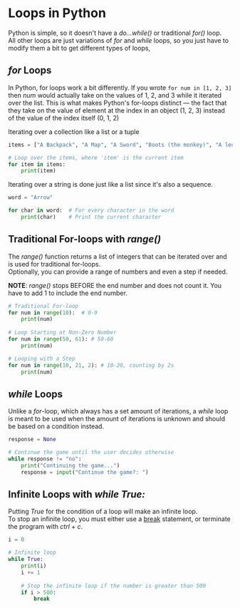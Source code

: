 # Loops in Python
Python is simple, so it doesn't have a _do...while()_ or traditional _for()_ loop. <br />
All other loops are just variations of _for_ and _while_ loops, so you just have to modify them a bit to get different types of loops,

## _for_ Loops
In Python, for loops work a bit differently. If you wrote `for num in [1, 2, 3]` then _num_ would actually take on the values of 1, 2, and 3 while it iterated over the list.
This is what makes Python's for-loops distinct — the fact that they take on the value of element at the index in an object (1, 2, 3) instead of the value of the index itself (0, 1, 2)

Iterating over a collection like a list or a tuple
```Python
items = ["A Backpack", "A Map", "A Sword", "Boots (the monkey)", "A leopard-print bookshelf (ew)"]

# Loop over the items, where 'item' is the current item
for item in items:
    print(item)
```

Iterating over a string is done just like a list since it's also a sequence.
```Python
word = "Arrow"

for char in word:  # For every character in the word
    print(char)    # Print the current character
```

## Traditional For-loops with _range()_
The _range()_ function returns a list of integers that can be iterated over and is used for traditional for-loops. <br />
Optionally, you can provide a range of numbers and even a step if needed.

**NOTE**: _range()_ stops BEFORE the end number and does not count it. You have to add 1 to include the end number.
```Python
# Traditional For-loop
for num in range(10):  # 0-9
    print(num)
    
# Loop Starting at Non-Zero Number
for num in range(50, 61): # 50-60
    print(num)

# Looping with a Step
for num in range(10, 21, 2): # 10-20, counting by 2s
    print(num)
```

## _while_ Loops
Unlike a _for_-loop, which always has a set amount of iterations, a _while_ loop is meant to be used when the amount of iterations is unknown and should be based
on a condition instead.

```Python
response = None

# Continue the game until the user decides otherwise
while response != "no":
    print("Continuing the game...")
    response = input("Continue the game?: ")
```

## Infinite Loops with _while True:_
Putting _True_ for the condition of a loop will make an infinite loop. <br />
To stop an infinite loop, you must either use a [break](https://www.programiz.com/python-programming/break-continue) statement, or terminate the program with _ctrl_ + _c_.

```Python
i = 0

# Infinite loop
while True:
    print(i)
    i += 1
    
    # Stop the infinite loop if the number is greater than 500
    if i > 500:
        break
```
